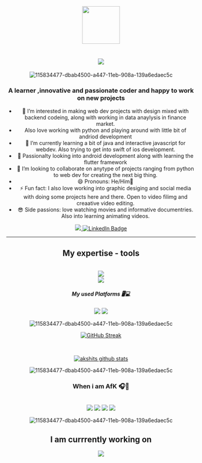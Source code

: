 <div id="header" align="center">
<img src ="https://media1.giphy.com/media/v1.Y2lkPTc5MGI3NjExdXd6dmE1NTVlNm00eDBrN3B6OXAxOTZhdXRrMnVzdzJwYTd5dmpmYiZlcD12MV9pbnRlcm5hbF9naWZfYnlfaWQmY3Q9cw/3kPDmoWdBpQPNhCnUG/giphy.gif" width ="100/>
    </div>

<img align="right" src="https://visitor-badge.laobi.icu/badge?page_id=Akshitwadhwa/Akshitwadhwa" />

<h1 align="center">
    <img src="https://readme-typing-svg.herokuapp.com/?font=Righteous&size=35&center=true&vCenter=true&width=500&height=70&duration=4000&lines=Hi+There!+👋;+I'm+Akshit+Wadhwa!;" />
</h1> 

![115834477-dbab4500-a447-11eb-908a-139a6edaec5c](https://user-images.githubusercontent.com/105775899/235299569-e15e9b1c-09cc-492a-ad8e-cef25979d4d1.gif)

<h3 align ="center"> A learner ,innovative and passionate coder and happy to work on new projects</h3>

- 👀 I’m interested in making web dev projects with design mixed with backend codeing, along with working in data anaylysis in finance market.
- Also love working with python and playing around with little bit of andriod development
- 🌱 I’m currently learning a bit of java and interactive javascript for webdev. Also trying to get into swift of ios development.
- 🌱 Passionalty looking into android development along with learning the flutter framework
- 💞️ I’m looking to collaborate on anytype of projects ranging from python to web dev for creating the next big thing.
- 😄 Pronouns: He/Him👦
- ⚡ Fun fact: I also love working into graphic desiging and social media with doing some projects here and there. Open to video filimg and creaative video editing.
- 😎 Side passions: love watching movies and informative documentries. Also into learning animating videos.

<div align = "center">
  <a href="mailto:akshitwadhwa06@gmail.com">
  <img src = "https://img.shields.io/badge/Gmail-D14836?style=for-the-badge&logo=gmail&logoColor=white " target = "_blank" />
  </a>
  <a href="www.linkedin.com/in/akshit-wadhwa-56b65b320">
    <img src="https://img.shields.io/badge/LinkedIn-blue?style=for-the-badge&logo=linkedin&logoColor=white" alt="LinkedIn Badge"/>
  </a>
 
</div>

<hr/>
 <h2 align = "center" > My expertise - tools </h2>
 <br/>
 <div align = "center">
    <a href="https://skillicons.dev">
    <img src="https://skillicons.dev/icons?i=git,arduino,figma,swift,c,flutter,python,java,vscode" /><br>
    </a>
    <a2 href="https://skillicons.dev">
    <img src="https://skillicons.dev/icons?i=autocad,azure,css,nodejs,mysql,npm,postman,r,linkedin" /><br>
    </a2>
 </div>

 
 <div align = "center">
   <h5 align = "center" > My used Platforms 🖥️💻</h5>
   <img src = "https://img.shields.io/badge/Xcode-007ACC?style=for-the-badge&logo=Xcode&logoColor=white" />
   <img src = "https://img.shields.io/badge/Visual%20Studio%20Code-0078d7.svg?style=for-the-badge&logo=visual-studio-code&logoColor=white" />
 </div>

 ![115834477-dbab4500-a447-11eb-908a-139a6edaec5c](https://user-images.githubusercontent.com/105775899/235299569-e15e9b1c-09cc-492a-ad8e-cef25979d4d1.gif)


 [![GitHub Streak](https://github-readme-streak-stats-steel-ten.vercel.app?user=Akshitwadhwa&theme=tokyonight-duo&card_width=497)](https://git.io/streak-stats)
<div align="center">
<br />
   
 <a href="https://github.com/Akshitwadhwa/github-readme-stats"><img align="center" src="https://github-readme-stats.vercel.app/api?username=Akshitwadhwa&show_icons=true&include_all_commits=true&theme=tokyonight&hide_border=true" alt="akshits github stats"/></a> 

</div>

![115834477-dbab4500-a447-11eb-908a-139a6edaec5c](https://user-images.githubusercontent.com/105775899/235299569-e15e9b1c-09cc-492a-ad8e-cef25979d4d1.gif)

 ### When i am AfK 🎧🍕 
 <br/>
 <div align = "center" > 
          <img src = "https://img.shields.io/badge/riotgames-D32936.svg?style=for-the-badge&logo=riotgames&logoColor=white" />
          <img src = "https://img.shields.io/badge/Playstation%204-003791?style=for-the-badge&logo=playstation-4&logoColor=white "/>
          <img src = "https://img.shields.io/badge/steam-%23000000.svg?style=for-the-badge&logo=steam&logoColor=white "/>
          <img src = "https://img.shields.io/badge/Spotify-1ED760?style=for-the-badge&logo=spotify&logoColor=white "/>

 </div>
 
![115834477-dbab4500-a447-11eb-908a-139a6edaec5c](https://user-images.githubusercontent.com/105775899/235299569-e15e9b1c-09cc-492a-ad8e-cef25979d4d1.gif)
 
 <div>
      <h2 align = "center" >I am currrently working on </h2>
 </div>
 
![](https://github-contributor-stats.vercel.app/api?username=Akshitwadhwa&limit=5&theme=shades-of-purple&combine_all_yearly_contributions=true)
 
<!---
Akshitwadhwa/Akshitwadhwa is a ✨ special ✨ repository because its `README.md` (this file) appears on your GitHub profile.
You can click the Preview link to take a look at your changes.
--->
